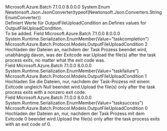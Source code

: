 <Type Name="OutputFileUploadCondition" FullName="Microsoft.Azure.Batch.Protocol.Models.OutputFileUploadCondition">
  <TypeSignature Language="C#" Value="public enum OutputFileUploadCondition" />
  <TypeSignature Language="ILAsm" Value=".class public auto ansi sealed OutputFileUploadCondition extends System.Enum" />
  <TypeSignature Language="DocId" Value="T:Microsoft.Azure.Batch.Protocol.Models.OutputFileUploadCondition" />
  <TypeSignature Language="VB.NET" Value="Public Enum OutputFileUploadCondition" />
  <TypeSignature Language="F#" Value="type OutputFileUploadCondition = " />
  <AssemblyInfo>
    <AssemblyName>Microsoft.Azure.Batch</AssemblyName>
    <AssemblyVersion>7.1.0.0</AssemblyVersion>
    <AssemblyVersion>8.0.0.0</AssemblyVersion>
  </AssemblyInfo>
  <Base>
    <BaseTypeName>System.Enum</BaseTypeName>
  </Base>
  <Attributes>
    <Attribute>
      <AttributeName>Newtonsoft.Json.JsonConverter(typeof(Newtonsoft.Json.Converters.StringEnumConverter))</AttributeName>
    </Attribute>
  </Attributes>
  <Docs>
    <summary>
            <span data-ttu-id="d0f69-101">Definiert Werte für OutputFileUploadCondition an.</span><span class="sxs-lookup"><span data-stu-id="d0f69-101">Defines values for OutputFileUploadCondition.</span></span>
            </summary>
    <remarks>To be added.</remarks>
  </Docs>
  <Members>
    <Member MemberName="TaskCompletion">
      <MemberSignature Language="C#" Value="TaskCompletion" />
      <MemberSignature Language="ILAsm" Value=".field public static literal valuetype Microsoft.Azure.Batch.Protocol.Models.OutputFileUploadCondition TaskCompletion = int32(2)" />
      <MemberSignature Language="DocId" Value="F:Microsoft.Azure.Batch.Protocol.Models.OutputFileUploadCondition.TaskCompletion" />
      <MemberSignature Language="VB.NET" Value="TaskCompletion" />
      <MemberSignature Language="F#" Value="TaskCompletion = 2" Usage="Microsoft.Azure.Batch.Protocol.Models.OutputFileUploadCondition.TaskCompletion" />
      <MemberType>Field</MemberType>
      <AssemblyInfo>
        <AssemblyName>Microsoft.Azure.Batch</AssemblyName>
        <AssemblyVersion>7.1.0.0</AssemblyVersion>
        <AssemblyVersion>8.0.0.0</AssemblyVersion>
      </AssemblyInfo>
      <Attributes>
        <Attribute>
          <AttributeName>System.Runtime.Serialization.EnumMember(Value="taskcompletion")</AttributeName>
        </Attribute>
      </Attributes>
      <ReturnValue>
        <ReturnType>Microsoft.Azure.Batch.Protocol.Models.OutputFileUploadCondition</ReturnType>
      </ReturnValue>
      <MemberValue>2</MemberValue>
      <Docs>
        <summary>
            <span data-ttu-id="d0f69-102">Hochladen der Dateien an, nachdem der Task Prozess beendet wird, unabhängig davon, was der Exitcode war.</span><span class="sxs-lookup"><span data-stu-id="d0f69-102">Upload the file(s) after the task process exits, no matter what the exit code was.</span></span>
            </summary>
      </Docs>
    </Member>
    <Member MemberName="TaskFailure">
      <MemberSignature Language="C#" Value="TaskFailure" />
      <MemberSignature Language="ILAsm" Value=".field public static literal valuetype Microsoft.Azure.Batch.Protocol.Models.OutputFileUploadCondition TaskFailure = int32(1)" />
      <MemberSignature Language="DocId" Value="F:Microsoft.Azure.Batch.Protocol.Models.OutputFileUploadCondition.TaskFailure" />
      <MemberSignature Language="VB.NET" Value="TaskFailure" />
      <MemberSignature Language="F#" Value="TaskFailure = 1" Usage="Microsoft.Azure.Batch.Protocol.Models.OutputFileUploadCondition.TaskFailure" />
      <MemberType>Field</MemberType>
      <AssemblyInfo>
        <AssemblyName>Microsoft.Azure.Batch</AssemblyName>
        <AssemblyVersion>7.1.0.0</AssemblyVersion>
        <AssemblyVersion>8.0.0.0</AssemblyVersion>
      </AssemblyInfo>
      <Attributes>
        <Attribute>
          <AttributeName>System.Runtime.Serialization.EnumMember(Value="taskfailure")</AttributeName>
        </Attribute>
      </Attributes>
      <ReturnValue>
        <ReturnType>Microsoft.Azure.Batch.Protocol.Models.OutputFileUploadCondition</ReturnType>
      </ReturnValue>
      <MemberValue>1</MemberValue>
      <Docs>
        <summary>
            <span data-ttu-id="d0f69-103">Hochladen Sie die Dateien, nur, nachdem der Task-Prozess mit einem Exitcode ungleich Null beendet wird.</span><span class="sxs-lookup"><span data-stu-id="d0f69-103">Upload the file(s) only after the task process exits with a nonzero exit code.</span></span>
            </summary>
      </Docs>
    </Member>
    <Member MemberName="TaskSuccess">
      <MemberSignature Language="C#" Value="TaskSuccess" />
      <MemberSignature Language="ILAsm" Value=".field public static literal valuetype Microsoft.Azure.Batch.Protocol.Models.OutputFileUploadCondition TaskSuccess = int32(0)" />
      <MemberSignature Language="DocId" Value="F:Microsoft.Azure.Batch.Protocol.Models.OutputFileUploadCondition.TaskSuccess" />
      <MemberSignature Language="VB.NET" Value="TaskSuccess" />
      <MemberSignature Language="F#" Value="TaskSuccess = 0" Usage="Microsoft.Azure.Batch.Protocol.Models.OutputFileUploadCondition.TaskSuccess" />
      <MemberType>Field</MemberType>
      <AssemblyInfo>
        <AssemblyName>Microsoft.Azure.Batch</AssemblyName>
        <AssemblyVersion>7.1.0.0</AssemblyVersion>
        <AssemblyVersion>8.0.0.0</AssemblyVersion>
      </AssemblyInfo>
      <Attributes>
        <Attribute>
          <AttributeName>System.Runtime.Serialization.EnumMember(Value="tasksuccess")</AttributeName>
        </Attribute>
      </Attributes>
      <ReturnValue>
        <ReturnType>Microsoft.Azure.Batch.Protocol.Models.OutputFileUploadCondition</ReturnType>
      </ReturnValue>
      <MemberValue>0</MemberValue>
      <Docs>
        <summary>
            <span data-ttu-id="d0f69-104">Hochladen der Dateien an, nur, nachdem der Task Prozess mit dem Exitcode 0 beendet wird.</span><span class="sxs-lookup"><span data-stu-id="d0f69-104">Upload the file(s) only after the task process exits with an exit code of 0.</span></span>
            </summary>
      </Docs>
    </Member>
  </Members>
</Type>